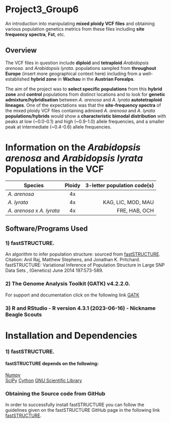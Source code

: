 # Project3_Group6
An introduction into manipulating **mixed ploidy VCF files** and obtaining various population genetics metrics from these files including **site frequency spectra**, **Fst**, etc.

## **Overview**
The VCF files in question include **diploid** and **tetraploid** *Arabidopsis arenosa.* and *Arabidopsis lyrata.* populations sampled from **throughout Europe** (insert more geographical context here) including from a well-established **hybrid zone** in **Wachau** in the **Austrian Forealps**. 

The aim of the project was to **select specific populations** from this **hybrid zone** and **control** populations from distinct locations and to look for **genetic admixture/hybridisation** between *A. arenosa* and *A. lyrata* **autotetraploid lineages**. One of the expectations was that the **site-frequency spectra** of the mixed ploidy VCF files containing admixed *A. arenosa* and *A. lyrata* **populations/hybrids** would show a **characteristic bimodal distribution** with peaks at low (~0.0-0.1) and high (~0.9-1.0) allele frequencies, and a smaller peak at intermediate (~0.4-0.6) allele frequencies. 

# Information on the *Arabidopsis arenosa* and *Arabidopsis lyrata* Populations in the VCF

| Species        | Ploidy           | 3-letter population code(s) |
| ------------- |:-------------:| -----:|
| *A. arenosa*      | 4x |  | KEH, BZD  |
| *A. lyrata*      | 4x |   KAG, LIC, MOD, MAU |
| *A. arenosa* x *A. lyrata* | 4x | FRE, HAB, OCH |  


## **Software/Programs Used**
### **1) fastSTRUCTURE**.
An algorithm to infer population structure: sourced from [fastSTRUCTURE](https://rajanil.github.io/fastStructure/). 
Citation: Anil Raj, Matthew Stephens, and Jonathan K. Pritchard. fastSTRUCTURE: Variational Inference of Population Structure in Large SNP Data Sets , (Genetics) June 2014 197:573-589.
### **2) The Genome Analysis Toolkit (GATK) v4.2.2.0**. 
For support and documentation click on the following link [GATK](https://software.broadinstitute.org/gatk/) 
### **3) R and RStudio - R version 4.3.1 (2023-06-16)** - Nickname Beagle Scouts

# Installation and Dependencies 
### 1) fastSTRUCTURE.
#### fastSTRUCTURE depends on the following:
[Numpy](https://numpy.org/)  
[SciPy](https://scipy.org/)
[Cython](https://cython.org/)
[GNU Scientific Library](https://www.gnu.org/software/gsl/) 
### Obtaining the Source code from GitHub
In order to successfully install fastSTRUCTURE you can follow the guidelines given on the fastSTRUCTURE GitHub page in the following link [fastSTRUCTURE](https://rajanil.github.io/fastStructure/).



